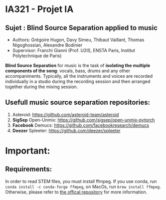 # IA321 - Projet IA
## Sujet : Blind Source Separation applied to music

* Authors: Grégoire Hugon, Davy Simeu, Thibaut Vaillant, Thomas Nigoghossian, Alexandre Bodinier
* Supervisor: Franchi Gianni (Prof. U2IS, ENSTA Paris, Institut Polytechnique de Paris)

**Blind Source Separation** for music is the task of **isolating the multiple components of the song**: vocals, bass, drums and any other accompaniments. Typically, all the instruments and voices are recorded individually in a studio during the recording session and then arranged together during the mixing session.

## Usefull music source separation repositories:
1. Asteroid: https://github.com/asteroid-team/asteroid
2. **SigSep** Open-Unmix: https://github.com/sigsep/open-unmix-pytorch
3. **Facebook** Demucs: https://github.com/facebookresearch/demucs 
4. **Deezer** Spleeter: https://github.com/deezer/spleeter


# Important:
## Requirements:
In order to read STEM files, you must install ffmpeg.
If you use conda, run `conda install -c conda-forge ffmpeg`, on MacOs, run `brew install ffmpeg`. Otherwise, please refer to [the offical repository](https://github.com/faroit/stempeg) for more information.